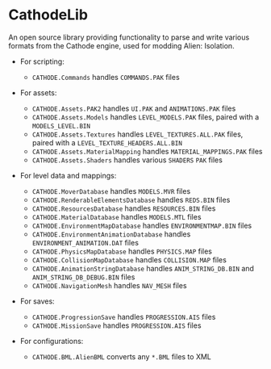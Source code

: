 # CathodeLib

An open source library providing functionality to parse and write various formats from the Cathode engine, used for modding Alien: Isolation.

- For scripting:
    - `CATHODE.Commands` handles `COMMANDS.PAK` files
    
- For assets:
    - `CATHODE.Assets.PAK2` handles `UI.PAK` and `ANIMATIONS.PAK` files
    - `CATHODE.Assets.Models` handles `LEVEL_MODELS.PAK` files, paired with a `MODELS_LEVEL.BIN`
    - `CATHODE.Assets.Textures` handles `LEVEL_TEXTURES.ALL.PAK` files, paired with a `LEVEL_TEXTURE_HEADERS.ALL.BIN`
    - `CATHODE.Assets.MaterialMapping` handles `MATERIAL_MAPPINGS.PAK` files
    - `CATHODE.Assets.Shaders` handles various `SHADERS` `PAK` files

- For level data and mappings:
    - `CATHODE.MoverDatabase` handles `MODELS.MVR` files
    - `CATHODE.RenderableElementsDatabase` handles `REDS.BIN` files
    - `CATHODE.ResourcesDatabase` handles `RESOURCES.BIN` files
    - `CATHODE.MaterialDatabase` handles `MODELS.MTL` files
    - `CATHODE.EnvironmentMapDatabase` handles `ENVIRONMENTMAP.BIN` files
    - `CATHODE.EnvironmentAnimationDatabase` handles `ENVIRONMENT_ANIMATION.DAT` files
    - `CATHODE.PhysicsMapDatabase` handles `PHYSICS.MAP` files
    - `CATHODE.CollisionMapDatabase` handles `COLLISION.MAP` files
    - `CATHODE.AnimationStringDatabase` handles `ANIM_STRING_DB.BIN` and `ANIM_STRING_DB_DEBUG.BIN` files
    - `CATHODE.NavigationMesh` handles `NAV_MESH` files

- For saves:
    - `CATHODE.ProgressionSave` handles `PROGRESSION.AIS` files
    - `CATHODE.MissionSave` handles `PROGRESSION.AIS` files

- For configurations:
    - `CATHODE.BML.AlienBML` converts any `*.BML` files to XML
